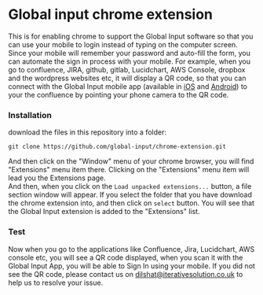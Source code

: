 # Global input chrome extension


This is for enabling chrome to support the Global Input software so that you can use your mobile to login instead of typing on the computer screen. Since your mobile will remember your password and auto-fill the form, you can automate the sign in process with your mobile. For example, when you go to confluence, JIRA, github, gitlab, Lucidchart, AWS Console, dropbox and the wordpress websites etc, it will display a QR code,  so that you can connect with the Global Input mobile app (available in [iOS](https://itunes.apple.com/us/app/global-input-app/id1269541616?mt=8&ign-mpt=uo%3D4) and [Android](https://itunes.apple.com/us/app/global-input-app/id1269541616?mt=8&ign-mpt=uo%3D4)) to your the confluence by pointing your phone camera to the QR code.


### Installation

download the files in this repository into a folder:

 ```git clone https://github.com/global-input/chrome-extension.git```


And then click on the "Window" menu of your chrome browser, you will find "Extensions" menu item there.
Clicking on the "Extensions" menu item will lead you the Extensions page.  
And then, when you click on the ```Load unpacked extensions...``` button, a file section window will appear. If you  select the folder that you have download the chrome extension into, and then click on ```select``` button. You will see that the Global Input extension is added to the "Extensions" list.  

### Test
Now when you go to the applications like Confluence, Jira, Lucidchart, AWS console  etc, you will see a QR code displayed, when you scan it with the Global Input App, you will be able to Sign In using your mobile. If you did not see the QR code, please contact us on dilshat@iterativesolution.co.uk to help us to resolve your issue.
